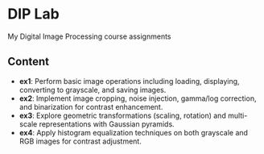 # DIP Lab

My Digital Image Processing course assignments

## Content

- **ex1**: Perform basic image operations including loading, displaying, converting to grayscale, and saving images.
- **ex2**: Implement image cropping, noise injection, gamma/log correction, and binarization for contrast enhancement.
- **ex3**: Explore geometric transformations (scaling, rotation) and multi-scale representations with Gaussian pyramids.
- **ex4**: Apply histogram equalization techniques on both grayscale and RGB images for contrast adjustment.